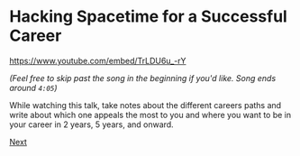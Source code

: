# Hacking Spacetime for a Successful Career

https://www.youtube.com/embed/TrLDU6u_-rY

_(Feel free to skip past the song in the beginning if you'd like. Song ends around `4:05`)_

While watching this talk, take notes about the different careers paths and write about which one appeals the most to you and where you want to be in your career in 2 years, 5 years, and onward. 

[Next](./06-fixed-vs-growth-mindset)
